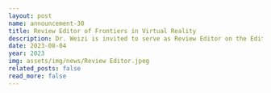 ```yaml
---
layout: post
name: announcement-30
title: Review Editor of Frontiers in Virtual Reality 
description: Dr. Weizi is invited to serve as Review Editor on the Editorial Board of <a href="https://www.frontiersin.org/journals/virtual-reality/sections/virtual-reality-and-human-behaviour">Virtual Reality and Human Behaviour</a>, a specialty section of Frontiers in Virtual Reality.
date: 2023-08-04
year: 2023
img: assets/img/news/Review Editor.jpeg
related_posts: false
read_more: false 
---
```

